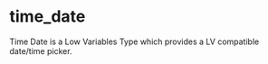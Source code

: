 time_date
=========

Time Date is a Low Variables Type which provides a LV compatible date/time picker.
